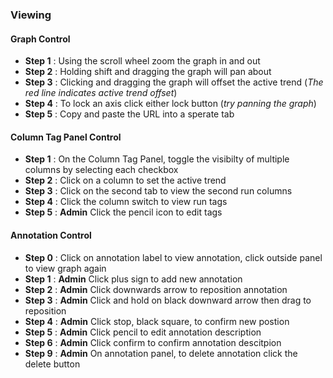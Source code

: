 ### Viewing
#### Graph Control
- **Step 1** : Using the scroll wheel zoom the graph in and out
- **Step 2** : Holding shift and dragging the graph will pan about
- **Step 3** : Clicking and dragging the graph will offset the active trend (*The red line indicates active trend offset*)
- **Step 4** : To lock an axis click either lock button (*try panning the graph*)
- **Step 5** : Copy and paste the URL into a sperate tab

#### Column Tag Panel Control
- **Step 1** : On the Column Tag Panel, toggle the visibilty of multiple columns by selecting each checkbox
- **Step 2** : Click on a column to set the active trend
- **Step 3** : Click on the second tab to view the second run columns
- **Step 4** : Click the column switch to view run tags
- **Step 5** : **Admin** Click the pencil icon to edit tags


#### Annotation Control
- **Step 0** : Click on annotation label to view annotation, click outside panel to view graph again
- **Step 1** :  **Admin** Click plus sign to add new annotation
- **Step 2** :  **Admin** Click downwards arrow to reposition annotation
- **Step 3** :  **Admin** Click and hold on black downward arrow then drag to reposition
- **Step 4** :  **Admin** Click stop, black square, to confirm new postion
- **Step 5** :  **Admin** Click pencil to edit annotation description
- **Step 6** :  **Admin** Click confirm to confirm annotation descitpion
- **Step 9** :  **Admin** On annotation panel, to delete annotation click the delete button

